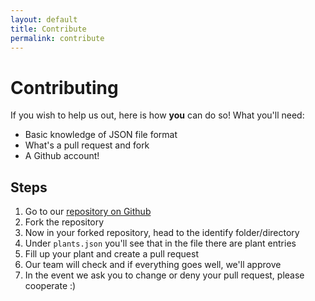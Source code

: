 ```yaml
---
layout: default
title: Contribute
permalink: contribute
---
```


# Contributing

If you wish to help us out, here is how **you** can do so! 
What you'll need:
- Basic knowledge of JSON file format
- What's a pull request and fork
- A Github account!

## Steps

1. Go to our [repository on Github](https://github.com/botanybase/botanybase.github.io/)
2. Fork the repository
3. Now in your forked repository, head to the identify folder/directory
4. Under `plants.json` you'll see that in the file there are plant entries
5. Fill up your plant and create a pull request
6. Our team will check and if everything goes well, we'll approve
7. In the event we ask you to change or deny your pull request, please cooperate :)
